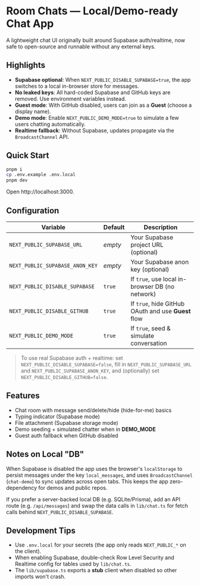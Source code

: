 # Room Chats — Local/Demo-ready Chat App

A lightweight chat UI originally built around Supabase auth/realtime, now safe to open-source and runnable without any external keys.

## Highlights

- **Supabase optional**: When `NEXT_PUBLIC_DISABLE_SUPABASE=true`, the app switches to a local in-browser store for messages.
- **No leaked keys**: All hard-coded Supabase and GitHub keys are removed. Use environment variables instead.
- **Guest mode**: With GitHub disabled, users can join as a **Guest** (choose a display name).
- **Demo mode**: Enable `NEXT_PUBLIC_DEMO_MODE=true` to simulate a few users chatting automatically.
- **Realtime fallback**: Without Supabase, updates propagate via the `BroadcastChannel` API.

## Quick Start

```bash
pnpm i
cp .env.example .env.local
pnpm dev
```

Open http://localhost:3000.

## Configuration

| Variable | Default | Description |
|---|---|---|
| `NEXT_PUBLIC_SUPABASE_URL` | _empty_ | Your Supabase project URL (optional) |
| `NEXT_PUBLIC_SUPABASE_ANON_KEY` | _empty_ | Your Supabase anon key (optional) |
| `NEXT_PUBLIC_DISABLE_SUPABASE` | `true` | If `true`, use local in-browser DB (no network) |
| `NEXT_PUBLIC_DISABLE_GITHUB` | `true` | If `true`, hide GitHub OAuth and use **Guest** flow |
| `NEXT_PUBLIC_DEMO_MODE` | `true` | If `true`, seed & simulate conversation |

> To use real Supabase auth + realtime: set `NEXT_PUBLIC_DISABLE_SUPABASE=false`, fill in `NEXT_PUBLIC_SUPABASE_URL` and `NEXT_PUBLIC_SUPABASE_ANON_KEY`, and (optionally) set `NEXT_PUBLIC_DISABLE_GITHUB=false`.

## Features

- Chat room with message send/delete/hide (hide-for-me) basics
- Typing indicator (Supabase mode)
- File attachment (Supabase storage mode)
- Demo seeding + simulated chatter when in **DEMO_MODE**
- Guest auth fallback when GitHub disabled

## Notes on Local "DB"

When Supabase is disabled the app uses the browser's `localStorage` to persist messages under the key `local_messages`, and uses `BroadcastChannel` (`chat-demo`) to sync updates across open tabs. This keeps the app zero-dependency for demos and public repos.

If you prefer a server-backed local DB (e.g. SQLite/Prisma), add an API route (e.g. `/api/messages`) and swap the data calls in `lib/chat.ts` for fetch calls behind `NEXT_PUBLIC_DISABLE_SUPABASE`.

## Development Tips

- Use `.env.local` for your secrets (the app only reads `NEXT_PUBLIC_*` on the client).
- When enabling Supabase, double-check Row Level Security and Realtime config for tables used by `lib/chat.ts`.
- The `lib/supabase.ts` exports a **stub** client when disabled so other imports won't crash.
